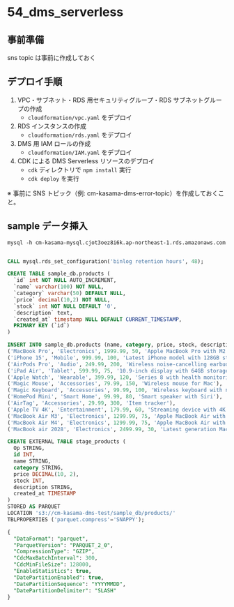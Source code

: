 # 54_dms_serverless

## 事前準備

sns topic は事前に作成しておく

## デプロイ手順

1. VPC・サブネット・RDS 用セキュリティグループ・RDS サブネットグループの作成
   - `cloudformation/vpc.yaml` をデプロイ
2. RDS インスタンスの作成
   - `cloudformation/rds.yaml` をデプロイ
3. DMS 用 IAM ロールの作成
   - `cloudformation/IAM.yaml` をデプロイ
4. CDK による DMS Serverless リソースのデプロイ
   - `cdk` ディレクトリで `npm install` 実行
   - `cdk deploy` を実行

※ 事前に SNS トピック（例: cm-kasama-dms-error-topic）を作成しておくこと。

## sample データ挿入

```txt
mysql -h cm-kasama-mysql.cjot3oez8i6k.ap-northeast-1.rds.amazonaws.com -u admin -p
```

```sql

CALL mysql.rds_set_configuration('binlog retention hours', 48);

CREATE TABLE sample_db.products (
  `id` int NOT NULL AUTO_INCREMENT,
  `name` varchar(100) NOT NULL,
  `category` varchar(50) DEFAULT NULL,
  `price` decimal(10,2) NOT NULL,
  `stock` int NOT NULL DEFAULT '0',
  `description` text,
  `created_at` timestamp NULL DEFAULT CURRENT_TIMESTAMP,
  PRIMARY KEY (`id`)
)

INSERT INTO sample_db.products (name, category, price, stock, description) VALUES
('MacBook Pro', 'Electronics', 1999.99, 50, 'Apple MacBook Pro with M2 chip'),
('iPhone 15', 'Mobile', 999.99, 100, 'Latest iPhone model with 128GB storage'),
('AirPods Pro', 'Audio', 249.99, 200, 'Wireless noise-cancelling earbuds'),
('iPad Air', 'Tablet', 599.99, 75, '10.9-inch display with 64GB storage'),
('Apple Watch', 'Wearable', 399.99, 120, 'Series 8 with health monitoring features'),
('Magic Mouse', 'Accessories', 79.99, 150, 'Wireless mouse for Mac'),
('Magic Keyboard', 'Accessories', 99.99, 100, 'Wireless keyboard with numeric keypad'),
('HomePod Mini', 'Smart Home', 99.99, 80, 'Smart speaker with Siri'),
('AirTag', 'Accessories', 29.99, 300, 'Item tracker'),
('Apple TV 4K', 'Entertainment', 179.99, 60, 'Streaming device with 4K HDR support'),
('MacBook Air M3', 'Electronics', 1299.99, 75, 'Apple MacBook Air with M3 chip and 13-inch display'),
('MacBook Air M4', 'Electronics', 1299.99, 75, 'Apple MacBook Air with M4 chip and 13-inch display'),
('MacBook air 2028', 'Electronics', 2499.99, 30, 'Latest generation MacBook Pro with enhanced performance and display.');

```

```sql
CREATE EXTERNAL TABLE stage_products (
  Op STRING,
  id INT,
  name STRING,
  category STRING,
  price DECIMAL(10, 2),
  stock INT,
  description STRING,
  created_at TIMESTAMP
)
STORED AS PARQUET
LOCATION 's3://cm-kasama-dms-test/sample_db/products/'
TBLPROPERTIES ('parquet.compress'='SNAPPY');

{
  "DataFormat": "parquet",
  "ParquetVersion": "PARQUET_2_0",
  "CompressionType": "GZIP",
  "CdcMaxBatchInterval": 300,
  "CdcMinFileSize": 128000,
  "EnableStatistics": true,
  "DatePartitionEnabled": true,
  "DatePartitionSequence": "YYYYMMDD",
  "DatePartitionDelimiter": "SLASH"
}
```

